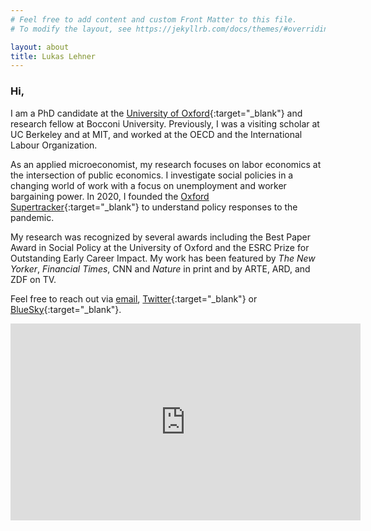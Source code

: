 ```yaml
---
# Feel free to add content and custom Front Matter to this file.
# To modify the layout, see https://jekyllrb.com/docs/themes/#overriding-theme-defaults

layout: about
title: Lukas Lehner
---
```


### Hi,

I am a PhD candidate at the [University of Oxford](https://www.spi.ox.ac.uk/people/lukas-lehner#/){:target="_blank"} and research fellow at Bocconi University. Previously, I was a visiting scholar at UC Berkeley and at MIT, and worked at the OECD and the International Labour Organization.

As an applied microeconomist, my research focuses on labor economics at the intersection of public economics. I investigate social policies in a changing world of work with a focus on unemployment and worker bargaining power. In 2020, I founded the [Oxford Supertracker](https://supertracker.spi.ox.ac.uk/){:target="_blank"} to understand policy responses to the pandemic.

My research was recognized by several awards including the Best Paper Award in Social Policy at the University of Oxford and the ESRC Prize for Outstanding Early Career Impact. My work has been featured by *The New Yorker*, *Financial Times*, CNN and *Nature* in print and by ARTE, ARD, and ZDF on TV.

Feel free to reach out via [email](mailto:lukas.lehner@spi.ox.ac.uk), [Twitter](https://twitter.com/LukasLehner_){:target="_blank"} or [BlueSky](https://bsky.app/profile/lukaslehner.bsky.social){:target="_blank"}.

<iframe width="560" height="315" src="https://www.youtube.com/embed/mrJHNpeMkUo?si=V3N7szG-iBTizeT-" title="YouTube video player" frameborder="0" allow="accelerometer; autoplay; clipboard-write; encrypted-media; gyroscope; picture-in-picture; web-share" allowfullscreen></iframe>
